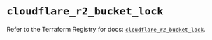 # `cloudflare_r2_bucket_lock`

Refer to the Terraform Registry for docs: [`cloudflare_r2_bucket_lock`](https://registry.terraform.io/providers/cloudflare/cloudflare/5.8.2/docs/resources/r2_bucket_lock).
